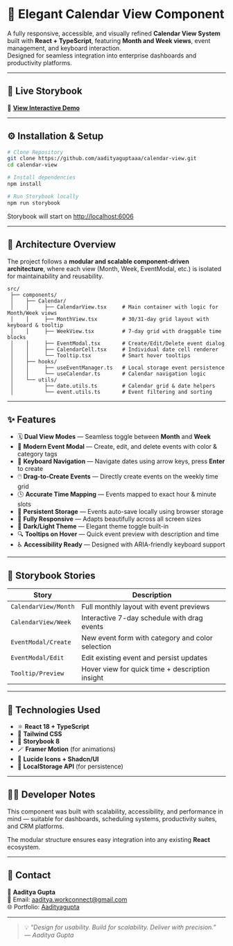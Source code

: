 # 📅 Elegant Calendar View Component

A fully responsive, accessible, and visually refined **Calendar View System** built with **React + TypeScript**, featuring **Month and Week views**, event management, and keyboard interaction.  
Designed for seamless integration into enterprise dashboards and productivity platforms.

---

## 🚀 Live Storybook

🎯 **[View Interactive Demo](https://calendar-viewx.netlify.app/)**  


---

## ⚙️ Installation & Setup

```bash
# Clone Repository
git clone https://github.com/aadityaguptaaa/calendar-view.git
cd calendar-view

# Install dependencies
npm install

# Run Storybook locally
npm run storybook
```

Storybook will start on [http://localhost:6006](http://localhost:6006)

---

## 🧠 Architecture Overview

The project follows a **modular and scalable component-driven architecture**, where each view (Month, Week, EventModal, etc.) is isolated for maintainability and reusability.

```
src/
 ├── components/
 │    ├── Calendar/
 │    │     ├── CalendarView.tsx     # Main container with logic for Month/Week views
 │    │     ├── MonthView.tsx        # 30/31-day grid layout with keyboard & tooltip
 │    │     ├── WeekView.tsx         # 7-day grid with draggable time blocks
 │    │     ├── EventModal.tsx       # Create/Edit/Delete event dialog
 │    │     ├── CalendarCell.tsx     # Individual date cell renderer
 │    │     └── Tooltip.tsx          # Smart hover tooltips
 │    ├── hooks/
 │    │     ├── useEventManager.ts   # Local storage event persistence
 │    │     └── useCalendar.ts       # Calendar navigation logic
 │    └── utils/
 │          ├── date.utils.ts        # Calendar grid & date helpers
 │          └── event.utils.ts       # Event filtering and sorting
```

---

## ✨ Features

- 🗓️ **Dual View Modes** — Seamless toggle between **Month** and **Week**
- 🎨 **Modern Event Modal** — Create, edit, and delete events with color & category tags  
- 🧭 **Keyboard Navigation** — Navigate dates using arrow keys, press **Enter** to create  
- 🖱️ **Drag-to-Create Events** — Directly create events on the weekly time grid  
- 🕓 **Accurate Time Mapping** — Events mapped to exact hour & minute slots  
- 🧩 **Persistent Storage** — Events auto-save locally using browser storage  
- 📱 **Fully Responsive** — Adapts beautifully across all screen sizes  
- 🌙 **Dark/Light Theme** — Elegant theme toggle built-in  
- 🔍 **Tooltips on Hover** — Quick event preview with description and time  
- ♿ **Accessibility Ready** — Designed with ARIA-friendly keyboard support  

---

## 🧪 Storybook Stories

| Story | Description |
|--------|--------------|
| `CalendarView/Month` | Full monthly layout with event previews |
| `CalendarView/Week` | Interactive 7-day schedule with drag events |
| `EventModal/Create` | New event form with category and color selection |
| `EventModal/Edit` | Edit existing event and persist updates |
| `Tooltip/Preview` | Hover view for quick time + description insight |

---

## 🧰 Technologies Used

- ⚛️ **React 18 + TypeScript**
- 💨 **Tailwind CSS**
- 🧱 **Storybook 8**
- 🪄 **Framer Motion** (for animations)
- 🎨 **Lucide Icons + Shadcn/UI**
- 🧩 **LocalStorage API** (for persistence)

---

## 🧑‍💻 Developer Notes

This component was built with scalability, accessibility, and performance in mind — suitable for dashboards, scheduling systems, productivity suites, and CRM platforms.

The modular structure ensures easy integration into any existing **React** ecosystem.

---

## 📧 Contact

👤 **Aaditya Gupta**  
📮 Email: [aaditya.workconnect@gmail.com](mailto:aadityaVidit@gmail.com)  
🌐 Portfolio: [Aadityagupta](https://aadityaguptaaa.github.io/My-Portfolio/)

---

> 💡 *“Design for usability. Build for scalability. Deliver with precision.”*  
> — *Aaditya Gupta*
